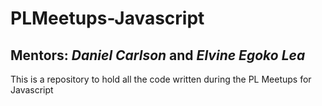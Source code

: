 # PLMeetups-Javascript
## Mentors: *Daniel Carlson* and *Elvine Egoko Lea*
This is a repository to hold all the code written during the PL Meetups for Javascript
